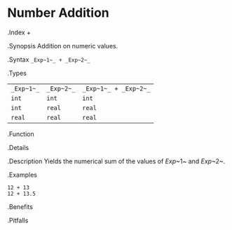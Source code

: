 # Number Addition

.Index
+

.Synopsis
Addition on numeric values.

.Syntax
`_Exp~1~_ + _Exp~2~_`

.Types


|             |             |                        |
| --- | --- | --- |
| `_Exp~1~_`  |  `_Exp~2~_` | `_Exp~1~_ + _Exp~2~_`  |
| `int`      |  `int`     | `int`                 |
| `int`      |  `real`    | `real`                |
| `real`     |  `real`    | `real`                |


.Function

.Details

.Description
Yields the numerical sum of the values of _Exp_~1~ and _Exp_~2~.

.Examples
```rascal-shell
12 + 13
12 + 13.5
```

.Benefits

.Pitfalls

